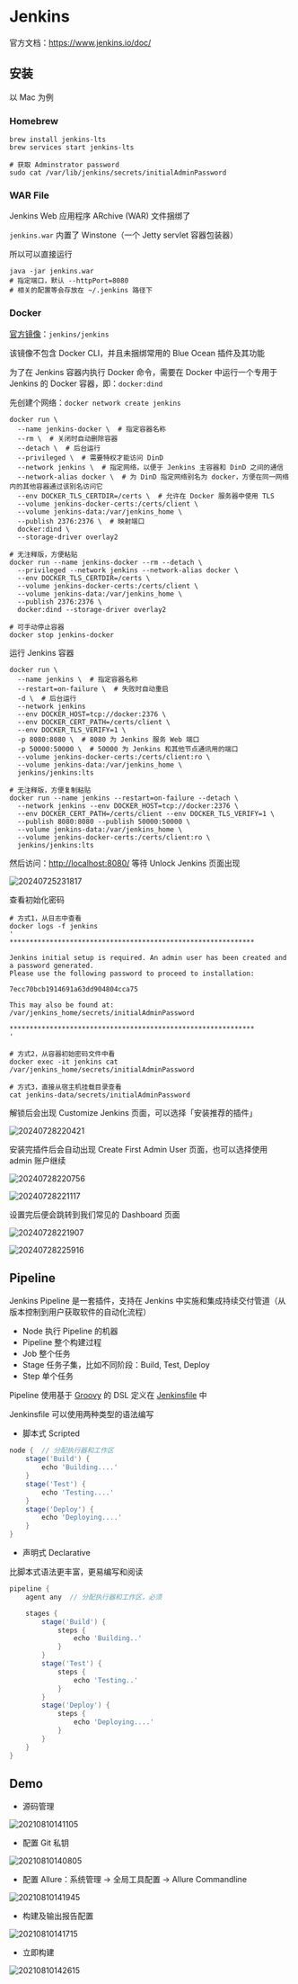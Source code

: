 # Jenkins

官方文档：<https://www.jenkins.io/doc/>

## 安装

以 Mac 为例

### Homebrew

```shell
brew install jenkins-lts
brew services start jenkins-lts

# 获取 Adminstrator password
sudo cat /var/lib/jenkins/secrets/initialAdminPassword
```

### WAR File

Jenkins Web 应用程序 ARchive (WAR) 文件捆绑了 

`jenkins.war` 内置了 Winstone（一个 Jetty servlet 容器包装器）

所以可以直接运行

```shell
java -jar jenkins.war
# 指定端口，默认 --httpPort=8080
# 相关的配置等会存放在 ~/.jenkins 路径下
```

### Docker

[官方镜像](https://hub.docker.com/r/jenkins/jenkins/)：`jenkins/jenkins`

该镜像不包含 Docker CLI，并且未捆绑常用的 Blue Ocean 插件及其功能

为了在 Jenkins 容器内执行 Docker 命令，需要在 Docker 中运行一个专用于 Jenkins 的 Docker 容器，即：`docker:dind`

先创建个网络：`docker network create jenkins`

```shell
docker run \ 
  --name jenkins-docker \  # 指定容器名称
  --rm \  # 关闭时自动删除容器
  --detach \  # 后台运行
  --privileged \  # 需要特权才能访问 DinD
  --network jenkins \  # 指定网络，以便于 Jenkins 主容器和 DinD 之间的通信
  --network-alias docker \  # 为 DinD 指定网络别名为 docker，方便在同一网络内的其他容器通过该别名访问它
  --env DOCKER_TLS_CERTDIR=/certs \  # 允许在 Docker 服务器中使用 TLS
  --volume jenkins-docker-certs:/certs/client \ 
  --volume jenkins-data:/var/jenkins_home \ 
  --publish 2376:2376 \  # 映射端口
  docker:dind \ 
  --storage-driver overlay2

# 无注释版，方便粘贴
docker run --name jenkins-docker --rm --detach \
  --privileged --network jenkins --network-alias docker \
  --env DOCKER_TLS_CERTDIR=/certs \
  --volume jenkins-docker-certs:/certs/client \
  --volume jenkins-data:/var/jenkins_home \
  --publish 2376:2376 \
  docker:dind --storage-driver overlay2

# 可手动停止容器
docker stop jenkins-docker
```

运行 Jenkins 容器

```shell
docker run \ 
  --name jenkins \  # 指定容器名称
  --restart=on-failure \  # 失败时自动重启
  -d \  # 后台运行
  --network jenkins
  --env DOCKER_HOST=tcp://docker:2376 \ 
  --env DOCKER_CERT_PATH=/certs/client \ 
  --env DOCKER_TLS_VERIFY=1 \ 
  -p 8080:8080 \  # 8080 为 Jenkins 服务 Web 端口
  -p 50000:50000 \  # 50000 为 Jenkins 和其他节点通讯用的端口
  --volume jenkins-docker-certs:/certs/client:ro \ 
  --volume jenkins-data:/var/jenkins_home \ 
  jenkins/jenkins:lts

# 无注释版，方便复制粘贴
docker run --name jenkins --restart=on-failure --detach \
  --network jenkins --env DOCKER_HOST=tcp://docker:2376 \
  --env DOCKER_CERT_PATH=/certs/client --env DOCKER_TLS_VERIFY=1 \
  --publish 8080:8080 --publish 50000:50000 \
  --volume jenkins-data:/var/jenkins_home \
  --volume jenkins-docker-certs:/certs/client:ro \
  jenkins/jenkins:lts
```

然后访问：<http://localhost:8080/> 等待 Unlock Jenkins 页面出现

![20240725231817](https://image.zuoright.com/20240725231817.png)

查看初始化密码

```shell
# 方式1，从日志中查看
docker logs -f jenkins
'
*************************************************************

Jenkins initial setup is required. An admin user has been created and a password generated.
Please use the following password to proceed to installation:

7ecc70bcb1914691a63dd904804cca75

This may also be found at: /var/jenkins_home/secrets/initialAdminPassword

*************************************************************
'

# 方式2，从容器初始密码文件中看
docker exec -it jenkins cat /var/jenkins_home/secrets/initialAdminPassword

# 方式3，直接从宿主机挂载目录查看
cat jenkins-data/secrets/initialAdminPassword
```

解锁后会出现 Customize Jenkins 页面，可以选择「安装推荐的插件」

![20240728220421](https://image.zuoright.com/20240728220421.png)

安装完插件后会自动出现 Create First Admin User 页面，也可以选择使用 admin 账户继续

![20240728220756](https://image.zuoright.com/20240728220756.png)

![20240728221117](https://image.zuoright.com/20240728221117.png)

设置完后便会跳转到我们常见的 Dashboard 页面

![20240728221907](https://image.zuoright.com/20240728221907.png)

![20240728225916](https://image.zuoright.com/20240728225916.png)

## Pipeline

Jenkins Pipeline 是一套插件，支持在 Jenkins 中实施和集成持续交付管道（从版本控制到用户获取软件的自动化流程）

- Node 执行 Pipeline 的机器
- Pipeline 整个构建过程
- Job 整个任务
- Stage 任务子集，比如不同阶段：Build, Test, Deploy
- Step 单个任务

Pipeline 使用基于 [Groovy](http://groovy-lang.org/) 的 DSL 定义在 [Jenkinsfile](https://www.jenkins.io/zh/doc/book/pipeline/jenkinsfile/) 中

Jenkinsfile 可以使用两种类型的语法编写

- 脚本式 Scripted

```groovy
node {  // 分配执行器和工作区
    stage('Build') {
        echo 'Building....'
    }
    stage('Test') {
        echo 'Testing....'
    }
    stage('Deploy') {
        echo 'Deploying....'
    }
}
```

- 声明式 Declarative

比脚本式语法更丰富，更易编写和阅读

```groovy
pipeline {
    agent any  // 分配执行器和工作区，必须

    stages {
        stage('Build') {
            steps {
                echo 'Building..'
            }
        }
        stage('Test') {
            steps {
                echo 'Testing..'
            }
        }
        stage('Deploy') {
            steps {
                echo 'Deploying....'
            }
        }
    }
}
```

## Demo

- 源码管理

![20210810141105](http://image.zuoright.com/20210810141105.png)

- 配置 Git 私钥

![20210810140805](http://image.zuoright.com/20210810140805.png)

- 配置 Allure：系统管理 -> 全局工具配置 -> Allure Commandline

![20210810141945](http://image.zuoright.com/20210810141945.png)

- 构建及输出报告配置

![20210810141715](http://image.zuoright.com/20210810141715.png)

- 立即构建

![20210810142615](http://image.zuoright.com/20210810142615.png)
